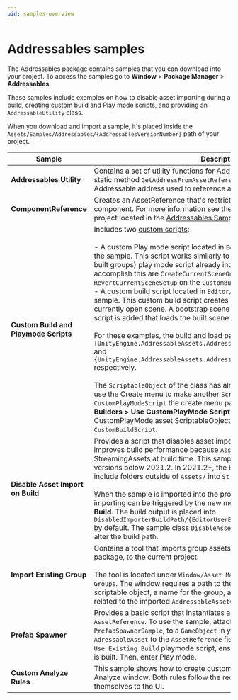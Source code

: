 ```yaml
---
uid: samples-overview
---
```


# Addressables samples

The Addressables package contains samples that you can download into your project. To access the samples go to **Window** > **Package Manager** > **Addressables**.

These samples include examples on how to disable asset importing during a build, creating custom build and Play mode scripts, and providing an `AddressableUtility` class.

When you download and import a sample, it's placed inside the `Assets/Samples/Addressables/{AddressablesVersionNumber}` path of your project.

|**Sample**|**Description**|
|---|---|
|**Addressables Utility**|Contains a set of utility functions for Addressables. The script contains a static method `GetAddressFromAssetReference` which provides the Addressable address used to reference a given `AssetRefence` internally.|
|**ComponentReference**|Creates an AssetReference that's restricted to having a specific component. For more information see the ComponentReference sample project located in the [Addressables Samples](https://github.com/Unity-Technologies/Addressables-Sample) repository.|
|**Custom Build and Playmode Scripts**|Includes two [custom scripts](xref:addressables-api-build-player-content):<br/><br/>- A custom Play mode script located in `Editor/CustomPlayModeScript.cs` of the sample. This script works similarly to the Use Existing Build (requires built groups) play mode script already included. The methods added to accomplish this are `CreateCurrentSceneOnlyBuildSetup` and `RevertCurrentSceneSetup` on the `CustomBuildScript`.<br/>- A custom build script located in `Editor/CustomBuildScript.cs` of the sample. This custom build script creates a build that only includes the currently open scene. A bootstrap scene is automatically created and a script is added that loads the built scene on startup.<br/><br/>For these examples, the build and load paths used by default are `[UnityEngine.AddressableAssets.Addressables.BuildPath]/[BuildTarget]` and `{UnityEngine.AddressableAssets.Addressables.RuntimePath}/[BuildTarget]` respectively.<br/><br/>The `ScriptableObject` of the class has already been created, but you can use the Create menu to make another `ScriptableObject`. For this `CustomPlayModeScript` the create menu path is **Addressables > Content Builders > Use CustomPlayMode Script**. By default, this creates a CustomPlayMode.asset ScriptableObject. The same goes for the `CustomBuildScript`.|
|**Disable Asset Import on Build**|Provides a script that disables asset importing during a player build. This improves build performance because `AssetBundles` are copied into StreamingAssets at build time.  This sample is only relevant for Editor versions below 2021.2. In 2021.2+, the Editor provides the ability to include folders outside of `Assets/` into `StreamingAssets`.<br/><br/>When the sample is imported into the project, a player build without asset importing can be triggered by the new menu item **Build/Disabled Importer Build**. The build output is placed into `DisabledImporterBuildPath/{EditorUserBuildSettings.activeBuildTarget}/` by default. The sample class `DisableAssetImportOnBuild` can be edited to alter the build path.|
|**Import Existing Group**|Contains a tool that imports group assets, for example from a custom package, to the current project.<br/><br/>The tool is located under `Window/Asset Management/Addressables/Import Groups`. The window requires a path to the `AddressableAssetGroup.asset` scriptable object, a name for the group, and a folder for any schemas related to the imported `AddressableAssetGroup`.|
|**Prefab Spawner**|Provides a basic script that instantiates and destroys a prefab `AssetReference`. To use the sample, attach the provided script, `PrefabSpawnerSample`, to a `GameObject` in your scene. Assign an `AdressableAsset` to the `AssetReference` field of that script. If you're using the `Use Existing Build` playmode script, ensure that your Addressable content is built. Then, enter Play mode.|
|**Custom Analyze Rules**|This sample shows how to create custom AnalyzeRules for use within the Analyze window. Both rules follow the recommended pattern for adding themselves to the UI. 